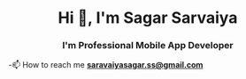 <h1 align="center">Hi 👋, I'm Sagar Sarvaiya</h1>
<h3 align="center">I'm Professional Mobile App Developer</h3>

-📫 How to reach me **saravaiyasagar.ss@gmail.com**
